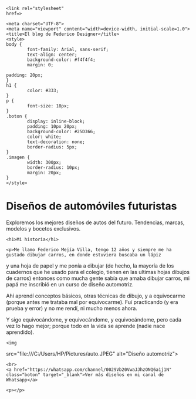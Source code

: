 
<!DOCTYPE html>  
<html lang="es">  

<head>  

 	<link rel="stylesheet"
  	href=>
	
 	<meta charset="UTF-8">  
	<meta name="viewport" content="width=device-width, initial-scale=1.0">  
	<title>El blog de Federico Designer</title>  
	<style>
	body {
            font-family: Arial, sans-serif;
            text-align: center;
            background-color: #f4f4f4;
            margin: 0;

	padding: 20px;
	}
	h1 {
            color: #333;
	}
	p {
            font-size: 18px;
	}
	.boton {
            display: inline-block;
            padding: 10px 20px;
            background-color: #25D366;
            color: white;
            text-decoration: none;
            border-radius: 5px;
	}
	.imagen {
            width: 300px;
            border-radius: 10px;
            margin: 20px;
	}
	</style>
</head>  

<body>  
	<h1>Diseños de automóviles futuristas</h1>  
	<p>Exploremos los mejores diseños de autos del futuro. Tendencias, marcas, modelos y bocetos exclusivos.</p>  
	
	<h1>Mi historia</h1>

	<p>Me llamo Federico Mejía Villa, tengo 12 años y siempre me ha gustado dibujar carros, en donde estuviera buscaba un lápiz
y una hoja de papel y me ponía a dibujar (de hecho, la mayoría de los cuadernos que he usado para el colegio, tienen en las ultimas hojas
dibujos de carros) entonces como mucha gente sabía que amaba dibujar carros, mi papá me inscribió en un curso de diseño automotriz.</p>
	<p>Ahí aprendí conceptos básicos, otras técnicas de dibujo, y a equivocarme (porque antes me trataba mal por equivocarme). Fuí practicando
(y era prueba y error) y no me rendí, ni mucho menos ahora.</p>
	<p>Y sigo equivocándome, y equivocándome, y equivocándome, pero cada vez lo hago mejor; porque todo en la vida se aprende
(nadie nace aprendido).</p>

	<img
src="file:///C:/Users/HP/Pictures/auto.JPEG"
alt="Diseño automotriz">

	
	<br>  
	<a href="https://whatsapp.com/channel/0029Vb20VwaJJhzONQ6a1j1N" class="boton" target="_blank">Ver más diseños en mi canal de Whatsapp</a>

	<p></p>
	
</body>  

</html>
